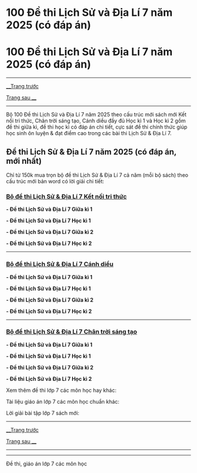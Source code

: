 # 100 Đề thi Lịch Sử và Địa Lí 7 năm 2025 (có đáp án)

# 100 Đề thi Lịch Sử và Địa Lí 7 năm 2025 (có đáp án)

* * *

[__Trang trước](https://vietjack.com/de-kiem-tra-lop-7/index.jsp)

[Trang sau __](https://vietjack.com/de-kiem-tra-lop-7/bo-de-thi-lich-su-va-dia-li-lop-7-ket-noi.jsp)

* * *

Bộ 100 Đề thi Lịch Sử và Địa Lí 7 năm 2025 theo cấu trúc mới sách mới Kết nối tri thức, Chân trời sáng tạo, Cánh diều đầy đủ Học kì 1 và Học kì 2 gồm đề thi giữa kì, đề thi học kì có đáp án chi tiết, cực sát đề thi chính thức giúp học sinh ôn luyện & đạt điểm cao trong các bài thi Lịch Sử & Địa Lí 7.

## Đề thi Lịch Sử & Địa Lí 7 năm 2025 (có đáp án, mới nhất)

Chỉ từ 150k mua trọn bộ đề thi Lịch Sử & Địa Lí 7 cả năm (mỗi bộ sách) theo cấu trúc mới bản word có lời giải chi tiết:

### [**Bộ đề thi Lịch Sử & Địa Lí 7 Kết nối tri thức**](https://vietjack.com/de-kiem-tra-lop-7/bo-de-thi-lich-su-va-dia-li-lop-7-ket-noi.jsp)

**\- Đề thi Lịch Sử và Địa Lí 7 Giữa kì 1**

**\- Đề thi Lịch Sử và Địa Lí 7 Học kì 1**

**\- Đề thi Lịch Sử và Địa Lí 7 Giữa kì 2**

**\- Đề thi Lịch Sử và Địa Lí 7 Học kì 2**

* * *

### [**Bộ đề thi Lịch Sử & Địa Lí 7 Cánh diều**](https://vietjack.com/de-kiem-tra-lop-7/bo-de-thi-lich-su-va-dia-li-lop-7-canh-dieu.jsp)

**\- Đề thi Lịch Sử và Địa Lí 7 Giữa kì 1**

**\- Đề thi Lịch Sử và Địa Lí 7 Học kì 1**

**\- Đề thi Lịch Sử và Địa Lí 7 Giữa kì 2**

**\- Đề thi Lịch Sử và Địa Lí 7 Học kì 2**

* * *

### [**Bộ đề thi Lịch Sử & Địa Lí 7 Chân trời sáng tạo**](https://vietjack.com/de-kiem-tra-lop-7/bo-de-thi-lich-su-va-dia-li-lop-7-chan-troi.jsp)

**\- Đề thi Lịch Sử và Địa Lí 7 Giữa kì 1**

**\- Đề thi Lịch Sử và Địa Lí 7 Học kì 1**

**\- Đề thi Lịch Sử và Địa Lí 7 Giữa kì 2**

**\- Đề thi Lịch Sử và Địa Lí 7 Học kì 2**

Xem thêm đề thi lớp 7 các môn học hay khác:

Tài liệu giáo án lớp 7 các môn học chuẩn khác:

Lời giải bài tập lớp 7 sách mới:

* * *

[__Trang trước](https://vietjack.com/de-kiem-tra-lop-7/index.jsp)

[Trang sau __](https://vietjack.com/de-kiem-tra-lop-7/bo-de-thi-lich-su-va-dia-li-lop-7-ket-noi.jsp)

* * *

* * *

Đề thi, giáo án lớp 7 các môn học

